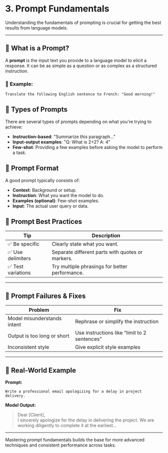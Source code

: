 # 3. Prompt Fundamentals

Understanding the fundamentals of prompting is crucial for getting the best results from language models.

---

## 🔹 What is a Prompt?
A **prompt** is the input text you provide to a language model to elicit a response. It can be as simple as a question or as complex as a structured instruction.

### 📌 Example:
```
Translate the following English sentence to French: "Good morning!"
```

## 🔹 Types of Prompts
There are several types of prompts depending on what you're trying to achieve:

- **Instruction-based**: "Summarize this paragraph..."
- **Input-output examples**: "Q: What is 2+2? A: 4"
- **Few-shot**: Providing a few examples before asking the model to perform a task.

## 🔹 Prompt Format
A good prompt typically consists of:
- **Context**: Background or setup.
- **Instruction**: What you want the model to do.
- **Examples (optional)**: Few-shot examples.
- **Input**: The actual user query or data.

## 🧠 Prompt Best Practices

| Tip | Description |
|-----|-------------|
| ✅ Be specific | Clearly state what you want. |
| ✅ Use delimiters | Separate different parts with quotes or markers. |
| ✅ Test variations | Try multiple phrasings for better performance. |

---

## 🔸 Prompt Failures & Fixes

| Problem | Fix |
|--------|------|
| Model misunderstands intent | Rephrase or simplify the instruction |
| Output is too long or short | Use instructions like “limit to 2 sentences” |
| Inconsistent style | Give explicit style examples |

---

## 🔹 Real-World Example
**Prompt:**
```
Write a professional email apologizing for a delay in project delivery.
```

**Model Output:**
> Dear [Client],  
> I sincerely apologize for the delay in delivering the project. We are working diligently to complete it at the earliest...

---

Mastering prompt fundamentals builds the base for more advanced techniques and consistent performance across tasks.